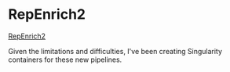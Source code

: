 
#	RepEnrich2

[RepEnrich2](https://github.com/nerettilab/RepEnrich2)

Given the limitations and difficulties, I've been creating Singularity containers for these new pipelines.

